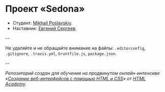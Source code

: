 # Проект «Sedona»

* Студент: [Mikhail Poslavskiy](https://htmlacademy.ru/profile/id344).
* Наставник: [Евгений Сергеев](https://htmlacademy.ru/profile/id18983).

--

Не удаляйте и не обращайте внимание на файлы: `.editorconfig`, `.gitignore`, `.travis.yml`, `Gruntfile.js`, `package.json`.

--

_Репозиторий создан для обучения на продвинутом онлайн-интенсиве «[Создание веб-интерфейсов с помощью HTML и CSS](https://htmlacademy.ru/advanced_intensive)» от [HTML Academy](https://htmlacademy.ru)._
